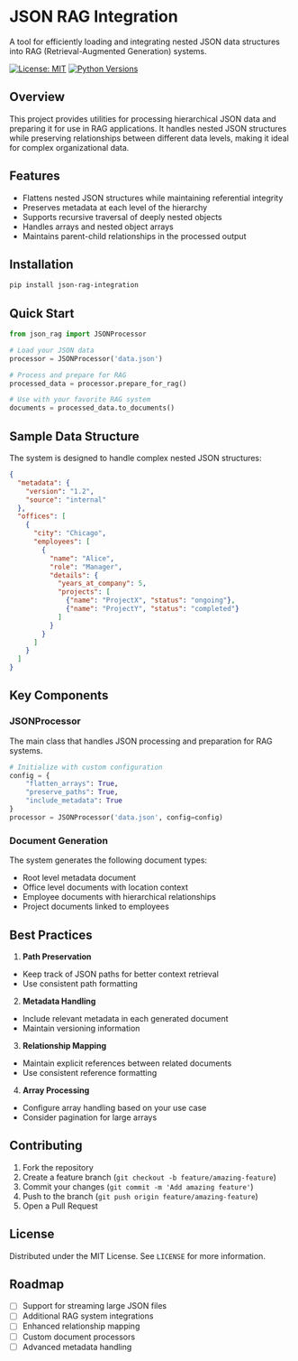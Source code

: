 # JSON RAG Integration

A tool for efficiently loading and integrating nested JSON data structures into RAG (Retrieval-Augmented Generation) systems.

[![License: MIT](https://img.shields.io/badge/License-MIT-blue.svg)](https://opensource.org/licenses/MIT)
[![Python Versions](https://img.shields.io/badge/python-3.7%20%7C%203.8%20%7C%203.9%20%7C%203.10-blue)](https://www.python.org/downloads/)

## Overview

This project provides utilities for processing hierarchical JSON data and preparing it for use in RAG applications. It handles nested JSON structures while preserving relationships between different data levels, making it ideal for complex organizational data.

## Features

* Flattens nested JSON structures while maintaining referential integrity
* Preserves metadata at each level of the hierarchy
* Supports recursive traversal of deeply nested objects
* Handles arrays and nested object arrays
* Maintains parent-child relationships in the processed output

## Installation

```bash
pip install json-rag-integration
```

## Quick Start

```python
from json_rag import JSONProcessor

# Load your JSON data
processor = JSONProcessor('data.json')

# Process and prepare for RAG
processed_data = processor.prepare_for_rag()

# Use with your favorite RAG system
documents = processed_data.to_documents()
```

## Sample Data Structure
The system is designed to handle complex nested JSON structures:

```json
{
  "metadata": {
    "version": "1.2",
    "source": "internal"
  },
  "offices": [
    {
      "city": "Chicago",
      "employees": [
        {
          "name": "Alice",
          "role": "Manager",
          "details": {
            "years_at_company": 5,
            "projects": [
              {"name": "ProjectX", "status": "ongoing"},
              {"name": "ProjectY", "status": "completed"}
            ]
          }
        }
      ]
    }
  ]
}
```

## Key Components
### JSONProcessor
The main class that handles JSON processing and preparation for RAG systems.

```python
# Initialize with custom configuration
config = {
    "flatten_arrays": True,
    "preserve_paths": True,
    "include_metadata": True
}
processor = JSONProcessor('data.json', config=config)
```

### Document Generation

The system generates the following document types:

* Root level metadata document
* Office level documents with location context
* Employee documents with hierarchical relationships
* Project documents linked to employees

## Best Practices

1. **Path Preservation**
  * Keep track of JSON paths for better context retrieval
  * Use consistent path formatting

2. **Metadata Handling**
  * Include relevant metadata in each generated document
  * Maintain versioning information

3. **Relationship Mapping**
  * Maintain explicit references between related documents
  * Use consistent reference formatting

4. **Array Processing**
  * Configure array handling based on your use case
  * Consider pagination for large arrays

## Contributing

1. Fork the repository
2. Create a feature branch (`git checkout -b feature/amazing-feature`)
3. Commit your changes (`git commit -m 'Add amazing feature'`)
4. Push to the branch (`git push origin feature/amazing-feature`)
5. Open a Pull Request

## License

Distributed under the MIT License. See `LICENSE` for more information.


## Roadmap

- [ ] Support for streaming large JSON files
- [ ] Additional RAG system integrations
- [ ] Enhanced relationship mapping
- [ ] Custom document processors
- [ ] Advanced metadata handling